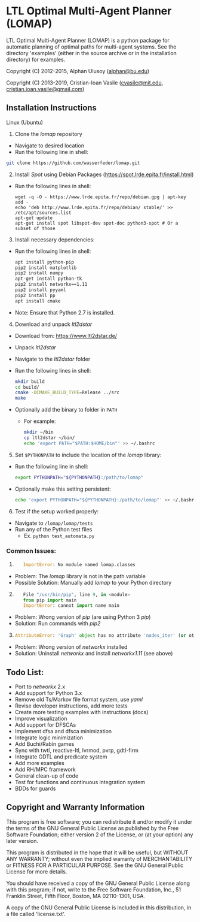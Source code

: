 LTL Optimal Multi-Agent Planner (LOMAP)
=======================================

LTL Optimal Multi-Agent Planner (LOMAP) is a python package for automatic
planning of optimal paths for multi-agent systems.
See the directory 'examples' (either in the source archive or in the
installation directory) for examples.

Copyright (C) 2012-2015, Alphan Ulusoy (alphan@bu.edu)

Copyright (C) 2013-2019, Cristian-Ioan Vasile (cvasile@mit.edu,
                                               cristian.ioan.vasile@gmail.com)

## Installation Instructions

Linux (Ubuntu)
1. Clone the _lomap_ repository
  * Navigate to desired location
  * Run the following line in shell:

  ```bash
  git clone https://github.com/wasserfeder/lomap.git
  ```

2. Install _Spot_ using Debian Packages (https://spot.lrde.epita.fr/install.html)
  * Run the following lines in shell:

    ```
    wget -q -O - https://www.lrde.epita.fr/repo/debian.gpg | apt-key add -
    echo 'deb http://www.lrde.epita.fr/repo/debian/ stable/' >> /etc/apt/sources.list
    apt-get update
    apt-get install spot libspot-dev spot-doc python3-spot # Or a subset of those
    ```

3. Install necessary dependencies:
  * Run the following lines in shell:

    ```bash
    apt install python-pip
    pip2 install matplotlib
    pip2 install numpy
    apt-get install python-tk
    pip2 install networkx==1.11
    pip2 install pyyaml
    pip2 install pp
    apt install cmake
    ```

  * Note: Ensure that Python 2.7 is installed.

4. Download and unpack _ltl2dstar_
  * Download from: https://www.ltl2dstar.de/
  * Unpack _ltl2dstar_
  * Navigate to the _ltl2dstar_ folder
  * Run the following lines in shell:

      ```bash
      mkdir build
      cd build/
      cmake -DCMAKE_BUILD_TYPE=Release ../src
      make
      ```

  * Optionally add the binary to folder in `PATH`
    * For example:

      ```bash
      mkdir ~/bin
      cp ltl2dstar ~/bin/
      echo 'export PATH="$PATH:$HOME/bin"' >> ~/.bashrc
      ```

5. Set `$PYTHONPATH` to include the location of the _lomap_ library:
  * Run the following line in shell:

      ```bash
      export PYTHONPATH="${PYTHONPATH}:/path/to/lomap"
      ```

  * Optionally make this setting persistent:

      ```bash
      echo 'export PYTHONPATH="${PYTHONPATH}:/path/to/lomap"' >> ~/.bashrc
      ```

6. Test if the setup worked properly:
  * Navigate to `/lomap/lomap/tests`
  * Run any of the Python test files
    * Ex. `python test_automata.py`

### Common Issues:
1. ```python
      ImportError: No module named lomap.classes
   ```
  * Problem: The _lomap_ library is not in the path variable
  * Possible Solution: Manually add _lomap_ to your Python directory

2. ```python
      File "/usr/bin/pip", line 9, in <module>
      from pip import main
      ImportError: cannot import name main
   ```
  * Problem: Wrong version of _pip_ (are using Python 3 _pip_)
  * Solution: Run commands with _pip2_

3. ```python
   AttributeError: 'Graph' object has no attribute 'nodes_iter' (or other graph issues)
   ```
  * Problem: Wrong version of _networkx_ installed
  * Solution: Uninstall _networkx_ and install _networkx1.11_ (see above)


## Todo List:

- Port to _networkx_ 2.x
- Add support for Python 3.x
- Remove old Ts/Markov file format system, use _yaml_
- Revise developer instructions, add more tests
- Create more testing examples with instructions (docs)
- Improve visualization
- Add support for DFSCAs
- Implement dfsa and dfsca minimization
- Integrate logic minimization
- Add Buchi/Rabin games
- Sync with twtl, reactive-ltl, lvrmod, pvrp, gdtl-firm
- Integrate GDTL and predicate system
- Add more examples
- Add RH/MPC framework
- General clean-up of code
- Test for functions and continuous integration system
- BDDs for guards

## Copyright and Warranty Information

This program is free software; you can redistribute it and/or
modify it under the terms of the GNU General Public License
as published by the Free Software Foundation; either version 2
of the License, or (at your option) any later version.

This program is distributed in the hope that it will be useful,
but WITHOUT ANY WARRANTY; without even the implied warranty of
MERCHANTABILITY or FITNESS FOR A PARTICULAR PURPOSE.  See the
GNU General Public License for more details.

You should have received a copy of the GNU General Public License
along with this program; if not, write to the Free Software
Foundation, Inc., 51 Franklin Street, Fifth Floor, Boston, MA
02110-1301, USA.

A copy of the GNU General Public License is included in this
distribution, in a file called 'license.txt'.
